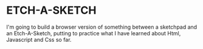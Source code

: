 # ETCH-A-SKETCH

I'm going to build a browser version of something between a sketchpad and an Etch-A-Sketch, putting to practice what I have learned about Html, Javascript and Css so far.


